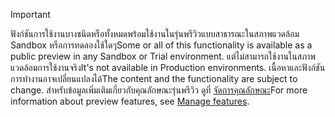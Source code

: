 > [!IMPORTANT]
> <span data-ttu-id="ba596-101">ฟังก์ชันการใช้งานบางชนิดหรือทั้งหมดพร้อมใช้งานในรุ่นพรีวิวแบบสาธารณะในสภาพแวดล้อม Sandbox หรือการทดลองใช้ใดๆ</span><span class="sxs-lookup"><span data-stu-id="ba596-101">Some or all of this functionality is available as a public preview in any Sandbox or Trial environment.</span></span> <span data-ttu-id="ba596-102">แต่ไม่สามารถใช้งานในสภาพแวดล้อมการใช้งานจริง</span><span class="sxs-lookup"><span data-stu-id="ba596-102">It's not available in Production environments.</span></span> <span data-ttu-id="ba596-103">เนื้อหาและฟังก์ชันการทำงานอาจเปลี่ยนแปลงได้</span><span class="sxs-lookup"><span data-stu-id="ba596-103">The content and the functionality are subject to change.</span></span> <span data-ttu-id="ba596-104">สำหรับข้อมูลเพิ่มเติมเกี่ยวกับคุณลักษณะรุ่นพรีวิว ดูที่ [จัดการคุณลักษณะ](../hr-admin-manage-features.md)</span><span class="sxs-lookup"><span data-stu-id="ba596-104">For more information about preview features, see [Manage features](../hr-admin-manage-features.md).</span></span>